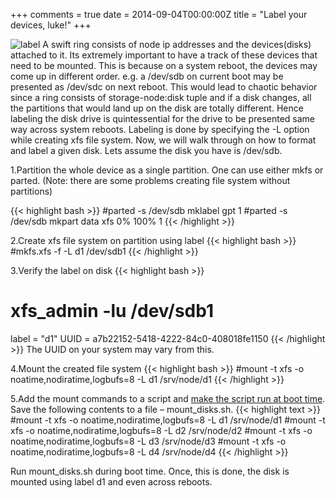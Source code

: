 +++
comments = true
date = 2014-09-04T00:00:00Z
title = "Label your devices, luke!"
+++

![label](/assets/storage-label.jpg)
A swift ring consists of node ip addresses and the devices(disks) attached to it. Its extremely important to have a track of these devices that need to be mounted. This is because on a system reboot, the devices may come up in different order. e.g. a /dev/sdb on current boot may be presented as /dev/sdc on next reboot. This would lead to chaotic behavior since a ring consists of storage-node:disk tuple and if a disk changes, all the partitions that would land up on the disk are totally different. Hence labeling the disk drive is quintessential for the drive to be presented same way across system reboots.
Labeling is done by specifying the -L option while creating xfs file system.
Now, we will walk through on how to format and label a given disk.
Lets assume the disk you have is /dev/sdb.

1.Partition the whole device as a single partition. One can use either mkfs or parted.
(Note: there are some problems creating file system without partitions)

{{< highlight bash >}}
#parted -s /dev/sdb mklabel gpt 1
#parted -s /dev/sdb mkpart data xfs 0% 100% 1
{{< /highlight >}}

2.Create xfs file system on partition using label
{{< highlight bash >}}
#mkfs.xfs -f -L d1 /dev/sdb1
{{< /highlight >}}

3.Verify the label on disk
{{< highlight bash >}}
# xfs_admin -lu /dev/sdb1
label = "d1"
UUID = a7b22152-5418-4222-84c0-408018fe1150
{{< /highlight >}}
The UUID on your system may vary from this.

4.Mount the created file system
{{< highlight bash >}}
#mount -t xfs -o noatime,nodiratime,logbufs=8 -L d1 /srv/node/d1
{{< /highlight >}}

5.Add the mount commands to a script and [make the script run at boot time](http://www.debian-administration.org/article/28/Making_scripts_run_at_boot_time_with_Debian). Save the following contents to a file – mount_disks.sh.
{{< highlight text >}}
#mount -t xfs -o noatime,nodiratime,logbufs=8 -L d1 /srv/node/d1
#mount -t xfs -o noatime,nodiratime,logbufs=8 -L d2 /srv/node/d2
#mount -t xfs -o noatime,nodiratime,logbufs=8 -L d3 /srv/node/d3
#mount -t xfs -o noatime,nodiratime,logbufs=8 -L d4 /srv/node/d4
{{< /highlight >}}

Run mount_disks.sh during boot time.
Once, this is done, the disk is mounted using label d1 and even across reboots.
